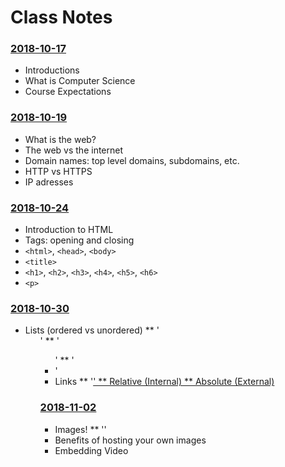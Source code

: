 # Class Notes

### [2018-10-17](Classwork/2018-10-17/)
* Introductions
* What is Computer Science
* Course Expectations

### [2018-10-19](Classwork/2018-10-19/)
* What is the web?
* The web vs the internet
* Domain names: top level domains, subdomains, etc.
* HTTP vs HTTPS
* IP adresses

### [2018-10-24](Classwork/2018-10-24/)
* Introduction to HTML
* Tags: opening and closing
* `<html>`, `<head>`, `<body>`
* `<title>`
* `<h1>`, `<h2>`, `<h3>`, `<h4>`, `<h5>`, `<h6>`
* `<p>`

### [2018-10-30](Classwork/2018-10-30/)
* Lists (ordered vs unordered)
** '<ol>'
** '<ul>'
** '<li>'
* Links
** '<a href="">'
** Relative (Internal)
** Absolute (External)

### [2018-11-02](Classwork/2018-11-02/)
* Images!
** '<img src="">'
* Benefits of hosting your own images
* Embedding Video